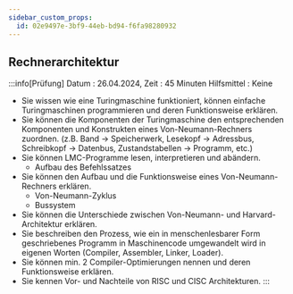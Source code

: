 ```yaml
---
sidebar_custom_props:
  id: 02e9497e-3bf9-44eb-bd94-f6fa98280932
---
```

## Rechnerarchitektur

:::info[Prüfung]
Datum
: 26.04.2024,
Zeit
: 45 Minuten
Hilfsmittel
: Keine


- Sie wissen wie eine Turingmaschine funktioniert, können einfache Turingmaschinen programmieren und deren Funktionsweise erklären.
- Sie können die Komponenten der Turingmaschine den entsprechenden Komponenten und Konstrukten eines Von-Neumann-Rechners zuordnen. (z.B. Band -> Speicherwerk, Lesekopf -> Adressbus, Schreibkopf -> Datenbus, Zustandstabellen -> Programm, etc.) 
- Sie können LMC-Programme lesen, interpretieren und abändern.
  - Aufbau des Befehlssatzes
- Sie können den Aufbau und die Funktionsweise eines Von-Neumann-Rechners erklären.
  - Von-Neumann-Zyklus
  - Bussystem
- Sie können die Unterschiede zwischen Von-Neumann- und Harvard-Architektur erklären.
- Sie beschreiben den Prozess, wie ein in menschenlesbarer Form geschriebenes Programm in Maschinencode umgewandelt wird in eigenen Worten (Compiler, Assembler, Linker, Loader).
- Sie können min. 2 Compiler-Optimierungen nennen und deren Funktionsweise erklären.
- Sie kennen Vor- und Nachteile von RISC und CISC Architekturen. 
:::
